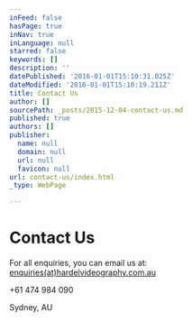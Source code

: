 ```yaml
---
inFeed: false
hasPage: true
inNav: true
inLanguage: null
starred: false
keywords: []
description: ''
datePublished: '2016-01-01T15:10:31.025Z'
dateModified: '2016-01-01T15:10:19.211Z'
title: Contact Us
author: []
sourcePath: _posts/2015-12-04-contact-us.md
published: true
authors: []
publisher:
  name: null
  domain: null
  url: null
  favicon: null
url: contact-us/index.html
_type: WebPage

---
```

# Contact Us

For all enquiries, you can email us at: [enquiries(at)hardelvideography.com.au][0]

+61 474 984 090

Sydney, AU

[0]: mailto:enquiries@hardelvideography.com.au